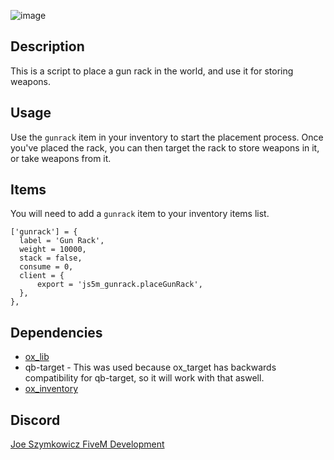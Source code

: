 ![image](https://github.com/JoeSzymkowiczFiveM/js5m_gunrack/assets/70592880/2bf98aaa-6a64-4bad-b905-38d7dad4d09f)
## Description
This is a script to place a gun rack in the world, and use it for storing weapons.

## Usage
Use the `gunrack` item in your inventory to start the placement process. Once you've placed the rack, you can then target the rack to store weapons in it, or take weapons from it.

## Items
You will need to add a `gunrack` item to your inventory items list.

```
['gunrack'] = {
  label = 'Gun Rack',
  weight = 10000,
  stack = false,
  consume = 0,
  client = {
      export = 'js5m_gunrack.placeGunRack',
  },
},
```

## Dependencies
- [ox_lib](https://github.com/overextended/ox_lib)
- qb-target - This was used because ox_target has backwards compatibility for qb-target, so it will work with that aswell.
- [ox_inventory](https://github.com/overextended/ox_inventory)

## Discord
[Joe Szymkowicz FiveM Development](https://discord.gg/5vPGxyCB4z)
